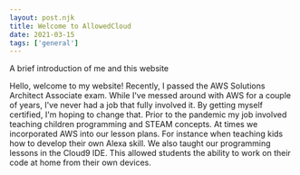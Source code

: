 ```yaml
---
layout: post.njk
title: Welcome to AllowedCloud
date: 2021-03-15
tags: ['general']
---
```


<!-- Start Excerpt -->
A brief introduction of me and this website
<!-- Excerpt End -->

Hello, welcome to my website! Recently, I passed the AWS Solutions Architect Associate exam. While I've messed around with AWS for a couple of years, I've never had a job that fully involved it. By getting myself certified, I'm hoping to change that. Prior to the pandemic my job involved teaching children programming and STEAM concepts. At times we incorporated AWS into our lesson plans. For instance when teaching kids how to develop their own Alexa skill. We also taught our programming lessons in the Cloud9 IDE. This allowed students the ability to work on their code at home from their own devices.


